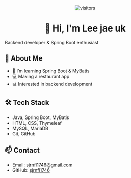 <p align="center">
  <img src="https://komarev.com/ghpvc/?username=sjrnfl1746&label=Visitors&color=0e75b6&style=flat" alt="visitors" />
</p>

<h1 align="center">
  👋 Hi, I'm Lee jae uk
</h1>

Backend developer & Spring Boot enthusiast

## 🚀 About Me
- 🌱 I’m learning Spring Boot & MyBatis
- 💻 Making a restaurant app
- 📊 Interested in backend development

## 🛠 Tech Stack
- Java, Spring Boot, MyBatis
- HTML, CSS, Thymeleaf
- MySQL, MariaDB
- Git, GitHub

## 📫 Contact
- Email: sjrnfl1746@gmail.com
- GitHub: [sjrnfl1746](https://github.com/sjrnfl1746)

<!--
**sjrnfl1746/sjrnfl1746** is a ✨ _special_ ✨ repository because its `README.md` (this file) appears on your GitHub profile.

Here are some ideas to get you started:

- 🔭 I’m currently working on ...
- 🌱 I’m currently learning ...
- 👯 I’m looking to collaborate on ...
- 🤔 I’m looking for help with ...
- 💬 Ask me about ...
- 📫 How to reach me: ...
- 😄 Pronouns: ...
- ⚡ Fun fact: ...
-->
